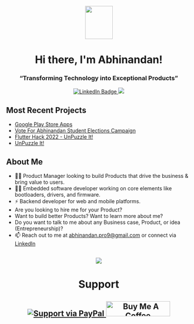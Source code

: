 <p align="center">
  <img src="https://i.pinimg.com/originals/57/5a/20/575a20918d349a354cc636a0d49b35a0.gif" width="75" height="90" />
</p>

<h1 align="center">Hi there, I'm Abhinandan!</h1>
<h3 align="center">“Transforming Technology into Exceptional Products”</h3>

<p align="center">
  <a href="https://www.linkedin.com/in/abhinandanpro9/" target="_blank" rel="noopener noreferrer">
    <img src="https://img.shields.io/badge/-@abhinandanpro9-0077B5?style=flat-square&amp;labelColor=0077B5&amp;logo=LinkedIn&amp;link=https://www.linkedin.com/in/abhinandanpro9/" alt="LinkedIn Badge">
  </a>
  <a href="https://visitorbadge.io/status?path=https%3A%2F%2Fgithub.com%2Fabhinandanpro9" target="_blank" rel="noopener noreferrer">
    <img src="https://api.visitorbadge.io/api/visitors?path=https%3A%2F%2Fgithub.com%2Fabhinandanpro9&labelColor=%230077b5&countColor=%23555555" />
  </a>
</p>

<h2><b>Most Recent Projects</b></h2>

- [Google Play Store Apps](https://play.google.com/store/apps/dev?id=4711221227105130634&hl=en_US&gl=US)
- [Vote For Abhinandan Student Elections Campaign](https://voteforabhinandan.plasmic.run/)
- [Flutter Hack 2022 - UnPuzzle It!](https://devpost.com/software/unpuzzle-it?ref_content=my-projects-tab&ref_feature=my_projects)
- [UnPuzzle It!](https://abhinandanpro9.github.io/#/)

<h2><b>About Me</b></h2>

- 👨‍💼 Product Manager looking to build Products that drive the business & bring value to users.
- 👨‍💻 Embedded software developer working on core elements like bootloaders, drivers, and firmware.
- ⚡ Backend developer for web and mobile platforms.
- Are you looking to hire me for your Product?
- Want to build better Products? Want to learn more about me?
- Do you want to talk to me about any Business case, Product, or idea (Entrepreneurship)?
- 📫 Reach out to me at [abhinandan.pro9@gmail.com](mailto:abhinandan.pro9@gmail.com) or connect via [LinkedIn](https://linkedin.com/in/abhinandanpro9)


<h2 align="center">
  <a href="https://github.com/abhinandanpro9/github-readme-stats">
    <img align="center" src="https://github-readme-stats.vercel.app/api/top-langs/?username=abhinandanpro9&theme=radical" />
  </a>
</h2>

<h1 align="center">Support</h1>
<h2 align="center">
  <a href="https://www.paypal.me/abhinandanbr/" target="_blank" rel="noopener noreferrer">
    <img src="https://cdn.rawgit.com/twolfson/paypal-github-button/1.0.0/dist/button.svg" alt="Support via PayPal">
  </a>
  <a href="https://www.buymeacoffee.com/abhinandann" target="_blank" rel="noopener noreferrer">
    <img src="https://cdn.buymeacoffee.com/buttons/default-orange.png" alt="Buy Me A Coffee" height="41" width="174">
  </a>
</h2>
